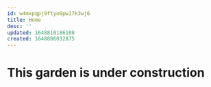```yaml
---
id: w4mxpqpj9ftyo6pw17k3wj6
title: Home
desc: ''
updated: 1648810186108
created: 1648806032875
---
```

# This garden is under construction
